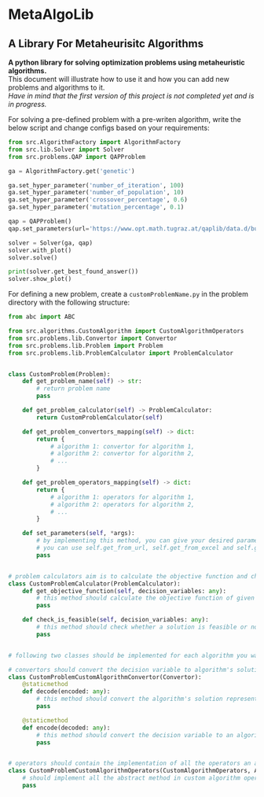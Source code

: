 # MetaAlgoLib

## A Library For Metaheurisitc Algorithms

**A python library for solving optimization problems using metaheuristic algorithms.**\
This document will illustrate how to use it and how you can add new problems and algorithms to it.\
*Have in mind that the first version of this project is not completed yet and is in progress.*

For solving a pre-defined problem with a pre-writen algorithm, write the below script and change configs based on your requirements:

```python
from src.AlgorithmFactory import AlgorithmFactory
from src.lib.Solver import Solver
from src.problems.QAP import QAPProblem

ga = AlgorithmFactory.get('genetic')

ga.set_hyper_parameter('number_of_iteration', 100)
ga.set_hyper_parameter('number_of_population', 10)
ga.set_hyper_parameter('crossover_percentage', 0.6)
ga.set_hyper_parameter('mutation_percentage', 0.1)

qap = QAPProblem()
qap.set_parameters(url='https://www.opt.math.tugraz.at/qaplib/data.d/bur26b.dat')

solver = Solver(ga, qap)
solver.with_plot()
solver.solve()

print(solver.get_best_found_answer())
solver.show_plot()

```

For defining a new problem, create a `customProblemName.py` in the problem directory with the following structure:
```python
from abc import ABC

from src.algorithms.CustomAlgorithm import CustomAlgorithmOperators
from src.problems.lib.Convertor import Convertor
from src.problems.lib.Problem import Problem
from src.problems.lib.ProblemCalculator import ProblemCalculator


class CustomProblem(Problem):
    def get_problem_name(self) -> str:
        # return problem name
        pass

    def get_problem_calculator(self) -> ProblemCalculator:
        return CustomProblemCalculator(self)

    def get_problem_convertors_mapping(self) -> dict:
        return {
            # algorithm 1: convertor for algorithm 1,
            # algorithm 2: convertor for algorithm 2,
            # ...
        }

    def get_problem_operators_mapping(self) -> dict:
        return {
            # algorithm 1: operators for algorithm 1,
            # algorithm 2: operators for algorithm 2,
            # ...
        }

    def set_parameters(self, *args):
        # by implementing this method, you can give your desired parameters to the problem
        # you can use self.get_from_url, self.get_from_excel and self.get_from_csv for easier implementation
        pass


# problem calculators aim is to calculate the objective function and check the feasibility of a solution
class CustomProblemCalculator(ProblemCalculator):
    def get_objective_function(self, decision_variables: any):
        # this method should calculate the objective function of given decision variables
        pass

    def check_is_feasible(self, decision_variables: any):
        # this method should check whether a solution is feasible or not given decision variables
        pass


# following two classes should be implemented for each algorithm you want to use for this problem

# convertors should convert the decision variable to algorithm's solution representation and vice versa
class CustomProblemCustomAlgorithmConvertor(Convertor):
    @staticmethod
    def decode(encoded: any):
        # this method should convert the algorithm's solution representation to decision variable
        pass

    @staticmethod
    def encode(decoded: any):
        # this method should convert the decision variable to an algorithm's solution representation
        pass


# operators should contain the implementation of all the operators an algorithm use for this problem
class CustomProblemCustomAlgorithmOperators(CustomAlgorithmOperators, ABC):
    # should implement all the abstract method in custom algorithm operators
    pass
```